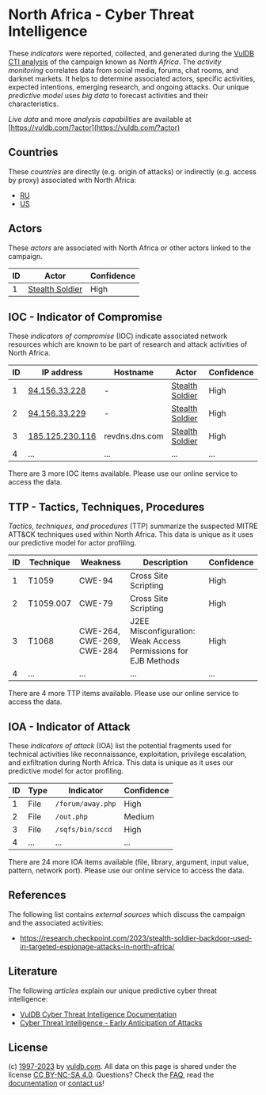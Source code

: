 # North Africa - Cyber Threat Intelligence

These _indicators_ were reported, collected, and generated during the [VulDB CTI analysis](https://vuldb.com/?kb.cti) of the campaign known as _North Africa_. The _activity monitoring_ correlates data from social media, forums, chat rooms, and darknet markets. It helps to determine associated actors, specific activities, expected intentions, emerging research, and ongoing attacks. Our unique _predictive model_ uses _big data_ to forecast activities and their characteristics.

_Live data_ and more _analysis capabilities_ are available at [https://vuldb.com/?actor](https://vuldb.com/?actor)

## Countries

These _countries_ are directly (e.g. origin of attacks) or indirectly (e.g. access by proxy) associated with North Africa:

* [RU](https://vuldb.com/?country.ru)
* [US](https://vuldb.com/?country.us)

## Actors

These _actors_ are associated with North Africa or other actors linked to the campaign.

ID | Actor | Confidence
-- | ----- | ----------
1 | [Stealth Soldier](https://vuldb.com/?actor.stealth_soldier) | High

## IOC - Indicator of Compromise

These _indicators of compromise_ (IOC) indicate associated network resources which are known to be part of research and attack activities of North Africa.

ID | IP address | Hostname | Actor | Confidence
-- | ---------- | -------- | ----- | ----------
1 | [94.156.33.228](https://vuldb.com/?ip.94.156.33.228) | - | [Stealth Soldier](https://vuldb.com/?actor.stealth_soldier) | High
2 | [94.156.33.229](https://vuldb.com/?ip.94.156.33.229) | - | [Stealth Soldier](https://vuldb.com/?actor.stealth_soldier) | High
3 | [185.125.230.116](https://vuldb.com/?ip.185.125.230.116) | revdns.dns.com | [Stealth Soldier](https://vuldb.com/?actor.stealth_soldier) | High
4 | ... | ... | ... | ...

There are 3 more IOC items available. Please use our online service to access the data.

## TTP - Tactics, Techniques, Procedures

_Tactics, techniques, and procedures_ (TTP) summarize the suspected MITRE ATT&CK techniques used within North Africa. This data is unique as it uses our predictive model for actor profiling.

ID | Technique | Weakness | Description | Confidence
-- | --------- | -------- | ----------- | ----------
1 | T1059 | CWE-94 | Cross Site Scripting | High
2 | T1059.007 | CWE-79 | Cross Site Scripting | High
3 | T1068 | CWE-264, CWE-269, CWE-284 | J2EE Misconfiguration: Weak Access Permissions for EJB Methods | High
4 | ... | ... | ... | ...

There are 4 more TTP items available. Please use our online service to access the data.

## IOA - Indicator of Attack

These _indicators of attack_ (IOA) list the potential fragments used for technical activities like reconnaissance, exploitation, privilege escalation, and exfiltration during North Africa. This data is unique as it uses our predictive model for actor profiling.

ID | Type | Indicator | Confidence
-- | ---- | --------- | ----------
1 | File | `/forum/away.php` | High
2 | File | `/out.php` | Medium
3 | File | `/sqfs/bin/sccd` | High
4 | ... | ... | ...

There are 24 more IOA items available (file, library, argument, input value, pattern, network port). Please use our online service to access the data.

## References

The following list contains _external sources_ which discuss the campaign and the associated activities:

* https://research.checkpoint.com/2023/stealth-soldier-backdoor-used-in-targeted-espionage-attacks-in-north-africa/

## Literature

The following _articles_ explain our unique predictive cyber threat intelligence:

* [VulDB Cyber Threat Intelligence Documentation](https://vuldb.com/?kb.cti)
* [Cyber Threat Intelligence - Early Anticipation of Attacks](https://www.scip.ch/en/?labs.20201022)

## License

(c) [1997-2023](https://vuldb.com/?kb.changelog) by [vuldb.com](https://vuldb.com/?kb.about). All data on this page is shared under the license [CC BY-NC-SA 4.0](https://creativecommons.org/licenses/by-nc-sa/4.0/). Questions? Check the [FAQ](https://vuldb.com/?kb.faq), read the [documentation](https://vuldb.com/?kb) or [contact us](https://vuldb.com/?contact)!

